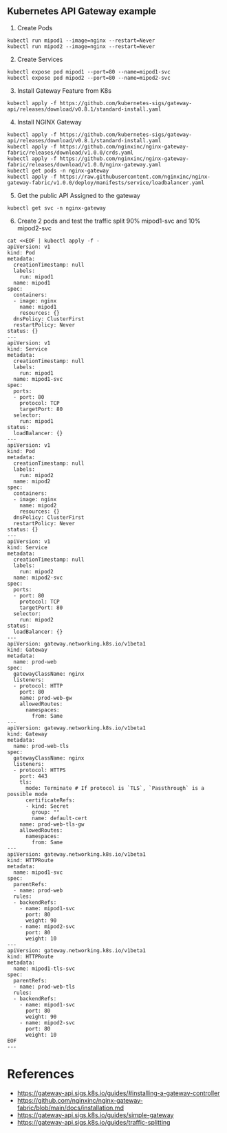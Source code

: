 ## Kubernetes API Gateway example

1. Create Pods
```
kubectl run mipod1 --image=nginx --restart=Never
kubectl run mipod2 --image=nginx --restart=Never
```
2. Create Services
```
kubectl expose pod mipod1 --port=80 --name=mipod1-svc
kubectl expose pod mipod2 --port=80 --name=mipod2-svc
```
3. Install Gateway Feature from K8s
```
kubectl apply -f https://github.com/kubernetes-sigs/gateway-api/releases/download/v0.8.1/standard-install.yaml
```
4. Install NGINX Gateway
```
kubectl apply -f https://github.com/kubernetes-sigs/gateway-api/releases/download/v0.8.1/standard-install.yaml
kubectl apply -f https://github.com/nginxinc/nginx-gateway-fabric/releases/download/v1.0.0/crds.yaml
kubectl apply -f https://github.com/nginxinc/nginx-gateway-fabric/releases/download/v1.0.0/nginx-gateway.yaml
kubectl get pods -n nginx-gateway
kubectl apply -f https://raw.githubusercontent.com/nginxinc/nginx-gateway-fabric/v1.0.0/deploy/manifests/service/loadbalancer.yaml
```
5. Get the public API Assigned to the gateway
```
kubectl get svc -n nginx-gateway
```
6. Create 2 pods and test the traffic split 90% mipod1-svc and 10% mipod2-svc
```
cat <<EOF | kubectl apply -f -
apiVersion: v1
kind: Pod
metadata:
  creationTimestamp: null
  labels:
    run: mipod1
  name: mipod1
spec:
  containers:
  - image: nginx
    name: mipod1
    resources: {}
  dnsPolicy: ClusterFirst
  restartPolicy: Never
status: {}
---
apiVersion: v1
kind: Service
metadata:
  creationTimestamp: null
  labels:
    run: mipod1
  name: mipod1-svc
spec:
  ports:
  - port: 80
    protocol: TCP
    targetPort: 80
  selector:
    run: mipod1
status:
  loadBalancer: {}
---
apiVersion: v1
kind: Pod
metadata:
  creationTimestamp: null
  labels:
    run: mipod2
  name: mipod2
spec:
  containers:
  - image: nginx
    name: mipod2
    resources: {}
  dnsPolicy: ClusterFirst
  restartPolicy: Never
status: {}
---
apiVersion: v1
kind: Service
metadata:
  creationTimestamp: null
  labels:
    run: mipod2
  name: mipod2-svc
spec:
  ports:
  - port: 80
    protocol: TCP
    targetPort: 80
  selector:
    run: mipod2
status:
  loadBalancer: {}
---
apiVersion: gateway.networking.k8s.io/v1beta1
kind: Gateway
metadata:
  name: prod-web
spec:
  gatewayClassName: nginx
  listeners:
  - protocol: HTTP
    port: 80
    name: prod-web-gw
    allowedRoutes:
      namespaces:
        from: Same
---
apiVersion: gateway.networking.k8s.io/v1beta1
kind: Gateway
metadata:
  name: prod-web-tls
spec:
  gatewayClassName: nginx
  listeners:
  - protocol: HTTPS
    port: 443
    tls:
      mode: Terminate # If protocol is `TLS`, `Passthrough` is a possible mode
      certificateRefs:
      - kind: Secret
        group: ""
        name: default-cert
    name: prod-web-tls-gw
    allowedRoutes:
      namespaces:
        from: Same
---
apiVersion: gateway.networking.k8s.io/v1beta1
kind: HTTPRoute
metadata:
  name: mipod1-svc
spec:
  parentRefs:
  - name: prod-web
  rules:
  - backendRefs:
    - name: mipod1-svc
      port: 80
      weight: 90
    - name: mipod2-svc
      port: 80
      weight: 10
---
apiVersion: gateway.networking.k8s.io/v1beta1
kind: HTTPRoute
metadata:
  name: mipod1-tls-svc
spec:
  parentRefs:
  - name: prod-web-tls
  rules:
  - backendRefs:
    - name: mipod1-svc
      port: 80
      weight: 90
    - name: mipod2-svc
      port: 80
      weight: 10
EOF
---
```

# References
- https://gateway-api.sigs.k8s.io/guides/#installing-a-gateway-controller
- https://github.com/nginxinc/nginx-gateway-fabric/blob/main/docs/installation.md
- https://gateway-api.sigs.k8s.io/guides/simple-gateway
- https://gateway-api.sigs.k8s.io/guides/traffic-splitting
